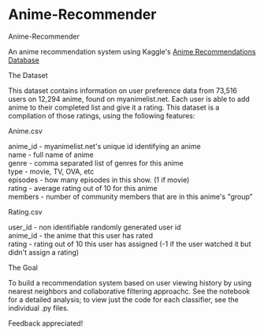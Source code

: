 # Anime-Recommender
Anime-Recommender

An anime recommendation system using Kaggle's [Anime Recommendations Database](https://www.kaggle.com/CooperUnion/anime-recommendations-database)

The Dataset

This dataset contains information on user preference data from 73,516 users on 12,294 anime, found on myanimelist.net. Each user is able to add anime to their completed list and give it a rating. This dataset is a compilation of those ratings, using the following features:

Anime.csv

anime_id - myanimelist.net's unique id identifying an anime <br>
name - full name of anime <br>
genre - comma separated list of genres for this anime <br>
type - movie, TV, OVA, etc <br>
episodes - how many episodes in this show. (1 if movie) <br>
rating - average rating out of 10 for this anime <br>
members - number of community members that are in this anime's "group" 

Rating.csv

user_id - non identifiable randomly generated user id <br> 
anime_id - the anime that this user has rated <br>
rating - rating out of 10 this user has assigned (-1 if the user watched it but didn't assign a rating) <br>

The Goal

To build a recommendation system based on user viewing history by using nearest neighbors and collaborative filtering approachc. See the notebook for a detailed analysis; to view just the code for each classifier, see the individual .py files.

Feedback appreciated!
